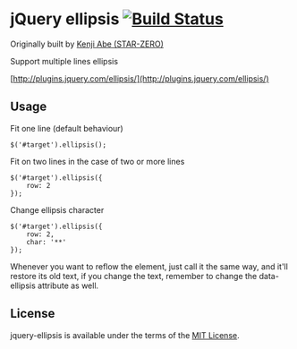 # jQuery ellipsis [![Build Status](https://travis-ci.org/aaronhamilton/jquery-ellipsis.png?branch=master)](https://travis-ci.org/aaronhamilton/jquery-ellipsis)

Originally built by [Kenji Abe (STAR-ZERO)][kenji]

[kenji]:https://github.com/STAR-ZERO

Support multiple lines ellipsis

[http://plugins.jquery.com/ellipsis/](http://plugins.jquery.com/ellipsis/)

## Usage

Fit one line (default behaviour)

```
$('#target').ellipsis();
```

Fit on two lines in the case of two or more lines

```
$('#target').ellipsis({
    row: 2
});
```

Change ellipsis character

```
$('#target').ellipsis({
    row: 2,
    char: '**'
});
```

Whenever you want to reflow the element, just call it the same way, and it'll restore its old text, if you change the text, remember to change the data-ellipsis attribute as well.

## License
jquery-ellipsis is available under the terms of the [MIT License](https://github.com/aaronhamilton/jquery-ellipsis/blob/master/LICENSE-MIT).

